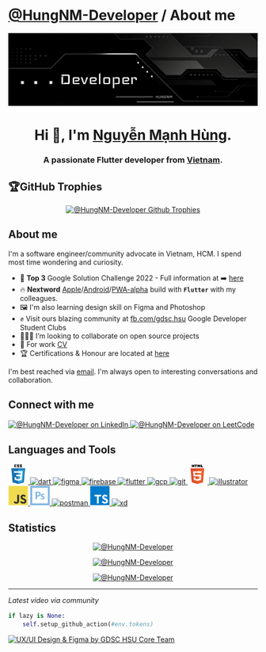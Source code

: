 # [@HungNM-Developer](https://github.com/HungNM-Developer) / About me

<p align="center">
    <a href="#">
        <img src="https://raw.githubusercontent.com/HungNM-Developer/HungNM-Developer/main/image/background.png">
    </a>
</p>

<h1 align="center">Hi 👋, I'm
    <a href="">Nguyễn Mạnh Hùng</a>.
</h1>
<h3 align="center">A passionate Flutter developer from
    <a href="https://en.wikipedia.org/wiki/Vietnam">Vietnam</a>.
</h3>

## 🏆GitHub Trophies

<p align="center">
    <a href="#github-trophies">
        <img src="https://github-profile-trophy.vercel.app/?username=HungNM-Developer&theme=dracula&no-frame=true&no-bg=false&margin-w=4" alt="@HungNM-Developer Github Trophies" />
    </a>
</p>

## About me

I'm a software engineer/community advocate in Vietnam, HCM. I spend most time wondering and curiosity.

- 🏅 **Top 3** Google Solution Challenge 2022 - Full information at ➡️ [here](https://docs.google.com/document/d/1zYfxmz5INuRjKym-azOSDx4P1AmgmvpcQK6sCCQVQdU/edit?fbclid=IwAR3HAuYeS1TfH3aDqZ5FFRqiDqpQtNXrN7hOtrmKkf-nOEegAeMBOTtKlf8)
- 🔥 **Nextword** [Apple](https://apps.apple.com/vn/app/nextword/id1586762180)/[Android](https://play.google.com/store/apps/details?id=com.nextword.nextword)/[PWA-alpha](http://nextword-me-with-my-friends.web.app) build with **`Flutter`** with my colleagues.
- 🖼 I'm also learning design skill on Figma and Photoshop
- ✊ Visit ours blazing community at [fb.com/gdsc.hsu](https://www.facebook.com/gdsc.hsu) Google Developer Student Clubs
- 👨🏻‍💻 I’m looking to collaborate on open source projects
- 🔗 For work [CV](https://github.com/HungNM-Developer/HungNM-Developer/blob/main/cv/my-cv.pdf)
- 🏆 Certifications & Honour are located at [here](https://github.com/HungNM-Developer/HungNM-Developer/tree/main/certifications-and-honour)

<div>
    I'm best reached via <a href="mailto:nguyenmanhhung571999@gmail.com"/>email</a>. I'm always open to interesting conversations and collaboration.
</div>

## Connect with me

<p align="left">
    <a href="https://www.linkedin.com/in/nguyenmanhhung-developer/" target="blank">
        <img align="center" src="https://raw.githubusercontent.com/rahuldkjain/github-profile-readme-generator/master/src/images/icons/Social/linked-in-alt.svg" alt="@HungNM-Developer on LinkedIn" height="30" width="40" />
    </a>
    <a href="https://leetcode.com/hungnguyen571999/" target="blank">
        <img align="center" src="https://raw.githubusercontent.com/rahuldkjain/github-profile-readme-generator/master/src/images/icons/Social/leet-code.svg" alt="@HungNM-Developer on LeetCode" height="30" width="40" />
    </a>
</p>

## Languages and Tools

<p align="left">
    <a href="https://www.w3schools.com/css/" target="_blank" rel="noreferrer">
        <img src="https://raw.githubusercontent.com/devicons/devicon/master/icons/css3/css3-original-wordmark.svg" alt="css3" width="40" height="40"/>
    </a>
    <a href="https://dart.dev" target="_blank" rel="noreferrer">
        <img src="https://www.vectorlogo.zone/logos/dartlang/dartlang-icon.svg" alt="dart" width="40" height="40"/>
    </a>
    <a href="https://www.figma.com/" target="_blank" rel="noreferrer">
        <img src="https://www.vectorlogo.zone/logos/figma/figma-icon.svg" alt="figma" width="40" height="40"/>
    </a>
    <a href="https://firebase.google.com/" target="_blank" rel="noreferrer">
        <img src="https://www.vectorlogo.zone/logos/firebase/firebase-icon.svg" alt="firebase" width="40" height="40"/>
    </a>
    <a href="https://flutter.dev" target="_blank" rel="noreferrer">
        <img src="https://www.vectorlogo.zone/logos/flutterio/flutterio-icon.svg" alt="flutter" width="40" height="40"/>
    </a>
    <a href="https://cloud.google.com" target="_blank" rel="noreferrer">
        <img src="https://www.vectorlogo.zone/logos/google_cloud/google_cloud-icon.svg" alt="gcp" width="40" height="40"/>
    </a>
    <a href="https://git-scm.com/" target="_blank" rel="noreferrer">
        <img src="https://www.vectorlogo.zone/logos/git-scm/git-scm-icon.svg" alt="git" width="40" height="40"/>
    </a>
    <a href="https://www.w3.org/html/" target="_blank" rel="noreferrer">
        <img src="https://raw.githubusercontent.com/devicons/devicon/master/icons/html5/html5-original-wordmark.svg" alt="html5" width="40" height="40"/>
    </a>
    <a href="https://www.adobe.com/in/products/illustrator.html" target="_blank" rel="noreferrer">
        <img src="https://www.vectorlogo.zone/logos/adobe_illustrator/adobe_illustrator-icon.svg" alt="illustrator" width="40" height="40"/>
    </a>
    <a href="https://developer.mozilla.org/en-US/docs/Web/JavaScript" target="_blank" rel="noreferrer">
        <img src="https://raw.githubusercontent.com/devicons/devicon/master/icons/javascript/javascript-original.svg" alt="javascript" width="40" height="40"/>
    </a>
    <a href="https://www.photoshop.com/en" target="_blank" rel="noreferrer">
        <img src="https://raw.githubusercontent.com/devicons/devicon/master/icons/photoshop/photoshop-line.svg" alt="photoshop" width="40" height="40"/>
    </a>
    <a href="https://postman.com" target="_blank" rel="noreferrer">
        <img src="https://www.vectorlogo.zone/logos/getpostman/getpostman-icon.svg" alt="postman" width="40" height="40"/>
    </a>
    <a href="https://www.typescriptlang.org/" target="_blank" rel="noreferrer">
        <img src="https://raw.githubusercontent.com/devicons/devicon/master/icons/typescript/typescript-original.svg" alt="typescript" width="40" height="40"/>
    </a>
    <a href="https://www.adobe.com/products/xd.html" target="_blank" rel="noreferrer">
        <img src="https://cdn.worldvectorlogo.com/logos/adobe-xd.svg" alt="xd" width="40" height="40"/>
    </a>
</p>

## Statistics

<p align="center">
    <a href="#statistics">
        <img src="https://github-readme-stats.vercel.app/api/top-langs?username=HungNM-Developer&show_icons=true&locale=en&layout=compact&theme=dracula&hide_border=true" alt="@HungNM-Developer" />
    </a>
</p>

<p align="center">
    <a href="#statistics">
        <img src="https://github-readme-stats.vercel.app/api?username=HungNM-Developer&show_icons=true&locale=en&theme=dracula&hide_border=true&include_all_commits=true&count_private=true" alt="@HungNM-Developer" />
    </a>
</p>

<p align="center">
    <a href="#statistics">
        <img src="https://github-readme-streak-stats.herokuapp.com/?user=HungNM-Developer&theme=dracula&hide_border=true" alt="@HungNM-Developer" />
    </a>
</p>

---

_Latest video via community_

```python
if lazy is None:
    self.setup_github_action(#env.tokens)
```

<a href="https://www.youtube.com/watch?v=N5BhaML3p1s&t=296s" target="_blank"><img src="https://img.youtube.com/vi/N5BhaML3p1s/maxresdefault.jpg" 
alt="UX/UI Design & Figma by GDSC HSU Core Team"/></a>
